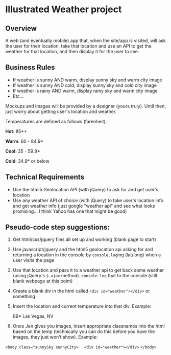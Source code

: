# Illustrated Weather project

## Overview

A web (and eventually mobile) app that, when the site/app is visited, will ask the user for their location, take that location and use an API to get the weather for that location, and then display it for the user to see.

## Business Rules

* If weather is sunny AND warm, display sunny sky and warm city image
* If weather is sunny AND cold, display sunny sky and cold city image
* If weather is rainy AND warm, display rainy sky and warm city image
* Etc...

Mockups and images will be provided by a designer (yours truly). Until then, just worry about getting user's location and weather.

Temperatures are defined as follows (farenheit):

**Hot**: 85*+

**Warm**: 60 - 84.9*

**Cool**: 35 - 59.9*

**Cold**: 34.9* or below

## Technical Requirements

* Use the html5 Geolocation API (with jQuery) to ask for and get user's location
* Use any weather API of choice (with jQuery) to take user's location info and get weather info (just google "weather api" and see what looks promising... I think Yahoo has one that might be good)

## Pseudo-code step suggestions:

1) Get html/css/jquery files all set up and working (blank page to start)
2) Use javascript/jquery and the html5 geolocation api asking for and returning a location in the console by `console.log`ing (lat/long) when a user visits the page
3) Use that location and pass it to a weather api to get back some weather (using jQuery's `$.ajax` method). `console.log` that to the console (still blank webpage at this point)
4) Create a blank div in the html called `<div id="weather"></div>` or something
5) Insert the location and current temperature into that div. Example:

    89*
Las Vegas, NV

6) Once Jen gives you images, insert appropriate classnames into the html based on the temp (technically you can do this before you have the images, they just won't show). Example:

`<body class="sunnySky sunnyCity>`
`  <div id="weather"></div>`
`</body>`

